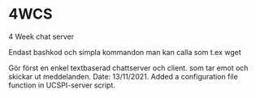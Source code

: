 # 4WCS
4 Week chat server

Endast bashkod och simpla kommandon man kan calla som t.ex wget

Gör först en enkel textbaserad chattserver och client. som tar emot och skickar ut meddelanden.
Date: 13/11/2021. Added a configuration file function in UCSPI-server script.
